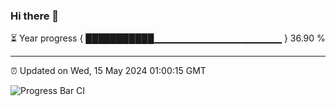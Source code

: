 ### Hi there 👋

⏳ Year progress { ███████████▁▁▁▁▁▁▁▁▁▁▁▁▁▁▁▁▁▁▁ } 36.90 %

---

⏰ Updated on Wed, 15 May 2024 01:00:15 GMT

![Progress Bar CI](https://github.com/JuvenileQ/Progress-Bar-CI/workflows/main/badge.svg)
